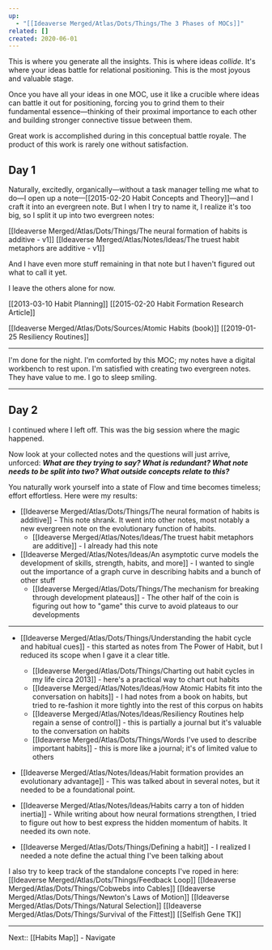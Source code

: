 ```yaml
---
up:
  - "[[Ideaverse Merged/Atlas/Dots/Things/The 3 Phases of MOCs]]"
related: []
created: 2020-06-01
---
```

This is where you generate all the insights. This is where ideas *collide*. It's where your ideas battle for relational positioning. This is the most joyous and valuable stage.

Once you have all your ideas in one MOC, use it like a crucible where ideas can battle it out for positioning, forcing you to grind them to their fundamental essence—thinking of their proximal importance to each other and building stronger connective tissue between them. 

Great work is accomplished during in this conceptual battle royale. The product of this work is rarely one without satisfaction.

## Day 1
Naturally, excitedly, organically—without a task manager telling me what to do—I open up a note—[[2015-02-20 Habit Concepts and Theory]]—and I craft it into an evergreen note. But I when I try to name it, I realize it's too big, so I split it up into two evergreen notes:

[[Ideaverse Merged/Atlas/Dots/Things/The neural formation of habits is additive - v1]]
[[Ideaverse Merged/Atlas/Notes/Ideas/The truest habit metaphors are additive - v1]]

And I have even more stuff remaining in that note but I haven't figured out what to call it yet.

I leave the others alone for now. 

[[2013-03-10 Habit Planning]]
[[2015-02-20 Habit Formation Research Article]]

[[Ideaverse Merged/Atlas/Dots/Sources/Atomic Habits (book)]]
[[2019-01-25 Resiliency Routines]]

---
I'm done for the night. I'm comforted by this MOC; my notes have a digital workbench to rest upon. I'm satisfied with creating two evergreen notes. They have value to me. I go to sleep smiling.

---
## Day 2
I continued where I left off. This was the big session where the magic happened.

Now look at your collected notes and the questions will just arrive, unforced: ***What are they trying to say? What is redundant? What note needs to be split into two? What outside concepts relate to this?*** 

You naturally work yourself into a state of Flow and time becomes timeless; effort effortless. Here were my results:

- [[Ideaverse Merged/Atlas/Dots/Things/The neural formation of habits is additive]] - This note shrank. It went into other notes, most notably a new evergreen note on the evolutionary function of habits.
	- [[Ideaverse Merged/Atlas/Notes/Ideas/The truest habit metaphors are additive]] - I already had this note
- [[Ideaverse Merged/Atlas/Notes/Ideas/An asymptotic curve models the development of skills, strength, habits, and more]] - I wanted to single out the importance of a graph curve in describing habits and a bunch of other stuff
	- [[Ideaverse Merged/Atlas/Dots/Things/The mechanism for breaking through development plateaus]] - The other half of the coin is figuring out how to "game" this curve to avoid plateaus to our developments

--- 
- [[Ideaverse Merged/Atlas/Dots/Things/Understanding the habit cycle and habitual cues]] - this started as notes from The Power of Habit, but I reduced its scope when I gave it a clear title.
	- [[Ideaverse Merged/Atlas/Dots/Things/Charting out habit cycles in my life circa 2013]] - here's a practical way to chart out habits
	- [[Ideaverse Merged/Atlas/Notes/Ideas/How Atomic Habits fit into the conversation on habits]] - I had notes from a book on habits, but tried to re-fashion it more tightly into the rest of this corpus on habits
	- [[Ideaverse Merged/Atlas/Notes/Ideas/Resiliency Routines help regain a sense of control]] - this is partially a journal but it's valuable to the conversation on habits
	- [[Ideaverse Merged/Atlas/Dots/Things/Words I've used to describe important habits]] - this is more like a journal; it's of limited value to others

- [[Ideaverse Merged/Atlas/Notes/Ideas/Habit formation provides an evolutionary advantage]] - This was talked about in several notes, but it needed to be a foundational point.
- [[Ideaverse Merged/Atlas/Notes/Ideas/Habits carry a ton of hidden inertia]] - While writing about how neural formations strengthen, I tried to figure out how to best express the hidden momentum of habits. It needed its own note.

- [[Ideaverse Merged/Atlas/Dots/Things/Defining a habit]] - I realized I needed a note define the actual thing I've been talking about

I also try to keep track of the standalone concepts I've roped in here:
[[Ideaverse Merged/Atlas/Dots/Things/Feedback Loop]]
[[Ideaverse Merged/Atlas/Dots/Things/Cobwebs into Cables]]
[[Ideaverse Merged/Atlas/Dots/Things/Newton's Laws of Motion]]
[[Ideaverse Merged/Atlas/Dots/Things/Natural Selection]]
[[Ideaverse Merged/Atlas/Dots/Things/Survival of the Fittest]]
[[Selfish Gene TK]]

---
Next:: [[Habits Map]] - Navigate